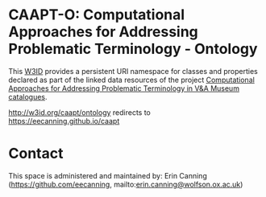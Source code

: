 # CAAPT-O: Computational Approaches for Addressing Problematic Terminology - Ontology
This [W3ID](https://w3id.org) provides a persistent URI namespace for classes and properties declared as part of the linked data resources of the project [Computational Approaches for Addressing Problematic Terminology in V&A Museum catalogues](https://gtr.ukri.org/projects?ref=studentship-2784579).

http://w3id.org/caapt/ontology redirects to https://eecanning.github.io/caapt

# Contact
This space is administered and maintained by: 
Erin Canning (https://github.com/eecanning, mailto:erin.canning@wolfson.ox.ac.uk)
